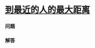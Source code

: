 # [到最近的人的最大距离](https://leetcode-cn.com/problems/maximize-distance-to-closest-person)

### 问题



### 解答

```

```
